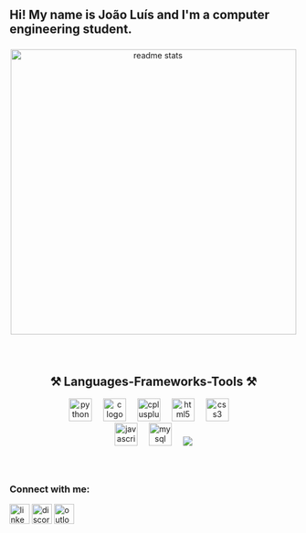 <h2 align="left">Hi! My name is João Luís and I'm a computer engineering student.</h2>

###

<div align="center">
  <img width=500 src="https://github-readme-stats-salesp07.vercel.app/api?username=JoaoLuisBeato&count_private=true&show_icons=true&theme=react&rank_icon=github&border_radius=10" alt="readme stats" />
</div>

###
<br/>

###
<h2 align="center">⚒️ Languages-Frameworks-Tools ⚒️</h2>

<div align="center">
  <img src="https://cdn.jsdelivr.net/gh/devicons/devicon/icons/python/python-original.svg" height="40" alt="python logo"  />
  <img width="12" />
  <img src="https://cdn.jsdelivr.net/gh/devicons/devicon/icons/c/c-original.svg" height="40" alt="c logo"  />
  <img width="12" />
  <img src="https://cdn.jsdelivr.net/gh/devicons/devicon/icons/cplusplus/cplusplus-original.svg" height="40" alt="cplusplus logo"  />
  <img width="12" />
  <img src="https://cdn.jsdelivr.net/gh/devicons/devicon/icons/html5/html5-original.svg" height="40" alt="html5 logo"  />
  <img width="12" />
  <img src="https://cdn.jsdelivr.net/gh/devicons/devicon/icons/css3/css3-original.svg" height="40" alt="css3 logo"  />
  <img width="12" />
  <br>
  <img src="https://cdn.jsdelivr.net/gh/devicons/devicon/icons/javascript/javascript-original.svg" height="40" alt="javascript logo"  />
  <img width="12" />
  <img src="https://cdn.jsdelivr.net/gh/devicons/devicon/icons/mysql/mysql-original.svg" height="40" alt="mysql logo"  />
  <img width="12" />
  <img src="https://skillicons.dev/icons?i=flask" />
</div>

###

<br>


###

<h3 align="left">Connect with me:</h3>


<div align="left">
  <img src="https://img.shields.io/static/v1?message=LinkedIn&logo=linkedin&label=&color=0077B5&logoColor=white&labelColor=&style=for-the-badge" height="35" alt="linkedin logo"  />
  <img src="https://img.shields.io/static/v1?message=Discord&logo=discord&label=&color=7289DA&logoColor=white&labelColor=&style=for-the-badge" height="35" alt="discord logo"  />
  <img src="https://img.shields.io/static/v1?message=Outlook&logo=linkedin&label=&color=0077B5&logoColor=white&labelColor=&style=for-the-badge" height="35" alt="outlook logo"  />
</div>

###

<br clear="both">



###
